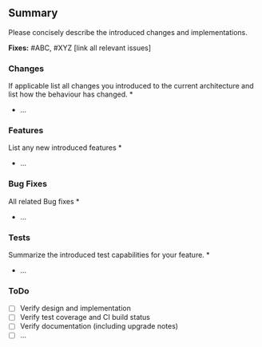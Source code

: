 <!--
If possible fill in all headings that are necessary for your request 

Please label your request accordingly
-->


## Summary

Please concisely describe the introduced changes and implementations.

**Fixes:** #ABC, #XYZ [link all relevant issues]

### Changes
If applicable list all changes you introduced to the current architecture and list how the behaviour has changed.
* 
* ...

### Features
List any new introduced features
* 
* ...

### Bug Fixes
All related Bug fixes 
* 
* ...

### Tests
Summarize the introduced test capabilities for your feature.
* 
* ...



### ToDo
<!-- For WIP PR add meanigful todos -->
- [ ] Verify design and implementation 
- [ ] Verify test coverage and CI build status
- [ ] Verify documentation (including upgrade notes)
- [ ] ...
